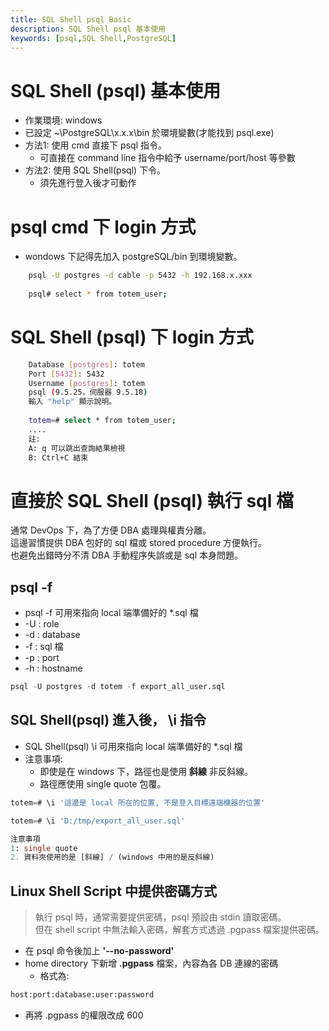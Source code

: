 ```yaml
---
title: SQL Shell psql Basic
description: SQL Shell psql 基本使用
keywords: [psql,SQL Shell,PostgreSQL]
---
```


# SQL Shell (psql) 基本使用
* 作業環境: windows 
* 已設定 ~\PostgreSQL\x.x.x\bin 於環境變數(才能找到 psql.exe)
* 方法1: 使用 cmd 直接下 psql 指令。
  * 可直接在 command line 指令中給予 username/port/host 等參數
* 方法2: 使用 SQL Shell(psql) 下令。
  * 須先進行登入後才可動作
  
# psql cmd 下 login 方式
* wondows 下記得先加入 postgreSQL/bin 到環境變數。

```bash
    psql -U postgres -d cable -p 5432 -h 192.168.x.xxx
    
    psql# select * from totem_user;
```


#  SQL Shell (psql) 下 login 方式

```bash
    Database [postgres]: totem
    Port [5432]: 5432
    Username [postgres]: totem
    psql (9.5.25，伺服器 9.5.18)
    輸入 "help" 顯示說明。
    
    totem=# select * from totem_user;
    ....
    註: 
    A: q 可以跳出查詢結果檢視
    B: Ctrl+C 結束
```

# 直接於 SQL Shell (psql) 執行 sql 檔
  通常 DevOps 下，為了方便 DBA 處理與權責分離。  
  這邊習慣提供 DBA 包好的 sql 檔或 stored procedure 方便執行。  
  也避免出錯時分不清 DBA 手動程序失誤或是 sql 本身問題。

## psql -f
* psql -f 可用來指向 local 端準備好的 *.sql 檔  
* -U : role  
* -d : database  
* -f : sql 檔  
* -p : port  
* -h : hostname  

```sql
psql -U postgres -d totem -f export_all_user.sql
```


## SQL Shell(psql) 進入後， \i 指令
* SQL Shell(psql) \i 可用來指向 local 端準備好的 *.sql 檔  
* 注意事項: 
  * 即使是在 windows 下，路徑也是使用 __斜線__ 非反斜線。  
  * 路徑應使用 single quote 包覆。  

```sql
totem=# \i '這邊是 local 所在的位置, 不是登入目標遠端機器的位置'

totem=# \i 'D:/tmp/export_all_user.sql'

注意事項
1: single quote
2. 資料夾使用的是 [斜線] / (windows 中用的是反斜線)
```


## Linux Shell Script 中提供密碼方式

> 執行 psql 時，通常需要提供密碼，psql 預設由 stdin 讀取密碼。  
> 但在 shell script 中無法輸入密碼，解套方式透過 .pgpass 檔案提供密碼。  


* 在 psql 命令後加上  __'--no-password'__
* home directory 下新增 __.pgpass__ 檔案，內容為各 DB 連線的密碼
  * 格式為:
  
```bash  
host:port:database:user:password
```

* 再將 .pgpass 的權限改成 600